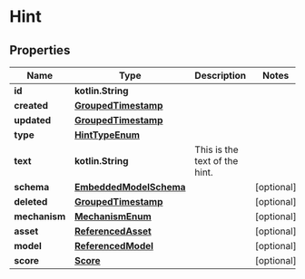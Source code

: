 
# Hint

## Properties
Name | Type | Description | Notes
------------ | ------------- | ------------- | -------------
**id** | **kotlin.String** |  | 
**created** | [**GroupedTimestamp**](GroupedTimestamp) |  | 
**updated** | [**GroupedTimestamp**](GroupedTimestamp) |  | 
**type** | [**HintTypeEnum**](HintTypeEnum) |  | 
**text** | **kotlin.String** | This is the text of the hint. | 
**schema** | [**EmbeddedModelSchema**](EmbeddedModelSchema) |  |  [optional]
**deleted** | [**GroupedTimestamp**](GroupedTimestamp) |  |  [optional]
**mechanism** | [**MechanismEnum**](MechanismEnum) |  |  [optional]
**asset** | [**ReferencedAsset**](ReferencedAsset) |  |  [optional]
**model** | [**ReferencedModel**](ReferencedModel) |  |  [optional]
**score** | [**Score**](Score) |  |  [optional]



